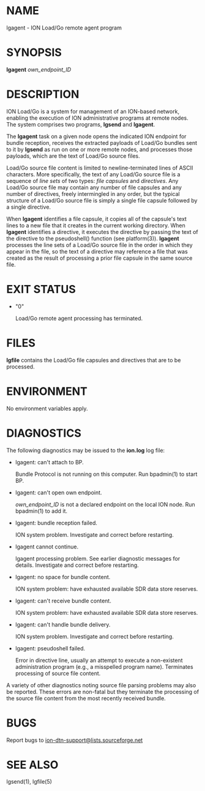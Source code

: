 # NAME

lgagent - ION Load/Go remote agent program

# SYNOPSIS

**lgagent** _own\_endpoint\_ID_

# DESCRIPTION

ION Load/Go is a system for management of an ION-based network, enabling the
execution of ION administrative programs at remote nodes.  The system
comprises two programs, **lgsend** and **lgagent**.

The **lgagent** task on a given node opens the indicated ION endpoint
for bundle reception, receives the extracted payloads of Load/Go bundles
sent to it by **lgsend** as run on one or more remote nodes, and processes
those payloads, which are the text of Load/Go source files.

Load/Go source file content is limited to newline-terminated lines of ASCII
characters.  More specifically, the text of any Load/Go source file is a
sequence of _line sets_ of two types: _file capsules_ and _directives_.
Any Load/Go source file may contain any number of file capsules and any
number of directives, freely intermingled in any order, but the typical
structure of a Load/Go source file is simply a single file capsule
followed by a single directive.

When **lgagent** identifies a file capsule, it copies all of the capsule's
text lines to a new file that it creates in the current working directory.
When **lgagent** identifies a directive, it executes the directive by
passing the text of the directive to the pseudoshell() function
(see platform(3)).  **lgagent** processes the line sets of a Load/Go source
file in the order in which they appear in the file, so the text
of a directive may reference a file that was created as the result of
processing a prior file capsule in the same source file.

# EXIT STATUS

- "0"

    Load/Go remote agent processing has terminated.

# FILES

**lgfile** contains the Load/Go file capsules and directives that are to be
processed.

# ENVIRONMENT

No environment variables apply.

# DIAGNOSTICS

The following diagnostics may be issued to the **ion.log** log file:

- lgagent: can't attach to BP.

    Bundle Protocol is not running on this computer.  Run bpadmin(1) to start BP.

- lgagent: can't open own endpoint.

    _own\_endpoint\_ID_ is not a declared endpoint on the local ION node.  Run
    bpadmin(1) to add it.

- lgagent: bundle reception failed.

    ION system problem.  Investigate and correct before restarting.

- lgagent cannot continue.

    lgagent processing problem.  See earlier diagnostic messages for details.
    Investigate and correct before restarting.

- lgagent: no space for bundle content.

    ION system problem: have exhausted available SDR data store reserves.

- lgagent: can't receive bundle content.

    ION system problem: have exhausted available SDR data store reserves.

- lgagent: can't handle bundle delivery.

    ION system problem.  Investigate and correct before restarting.

- lgagent: pseudoshell failed.

    Error in directive line, usually an attempt to execute a non-existent
    administration program (e.g., a misspelled program name).  Terminates
    processing of source file content.

A variety of other diagnostics noting source file parsing problems may also
be reported.  These errors are non-fatal but they terminate the processing
of the source file content from the most recently received bundle.

# BUGS

Report bugs to <ion-dtn-support@lists.sourceforge.net>

# SEE ALSO

lgsend(1), lgfile(5)

